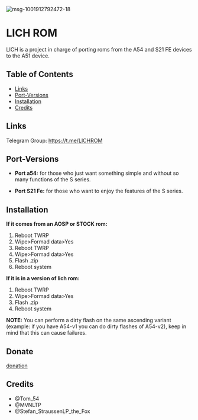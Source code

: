 ![msg-1001912792472-18](https://github.com/TOMMYGUISEPE/LICH-ROM/assets/160074680/ba68ed61-ee8f-4fd5-af5c-0054f72d9ea9)

# LICH ROM
LICH is a project in charge of porting roms from the A54 and S21 FE devices to the A51 device. 

## Table of Contents
- [Links](#links)
- [Port-Versions](#port-versions)
- [Installation](#installation)
- [Credits](#credits)

## Links
Telegram Group: https://t.me/LICHROM

## Port-Versions
- **Port a54:** for those who just want something simple and without so many functions of the S series.

- **Port S21 Fe:** for those who want to enjoy the features of the S series. 

## Installation
**If it comes from an AOSP or STOCK rom:**
1. Reboot TWRP
2. Wipe>Formad data>Yes
3. Reboot TWRP
4. Wipe>Formad data>Yes
5. Flash .zip
6. Reboot system

**If it is in a version of lich rom:**
1. Reboot TWRP
2. Wipe>Formad data>Yes
3. Flash .zip
4. Reboot system

**NOTE:** You can perform a dirty flash on the same ascending variant (example: if you have A54-v1 you can do dirty flashes of A54-v2), keep in mind that this can cause failures. 
## Donate
[donation](https://youtu.be/hPr-Yc92qaY)
## Credits
- @Tom_54
- @MVNLTP 
- @Stefan_StraussenLP_the_Fox
